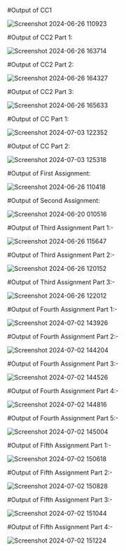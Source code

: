 #Output of CC1

![Screenshot 2024-06-26 110923](https://github.com/theamaan/InfiniteTraining/assets/90848726/423a39b4-f00e-41d3-a873-89c3ea002e48)


#Output of CC2 Part 1:

![Screenshot 2024-06-26 163714](https://github.com/theamaan/InfiniteTraining/assets/90848726/400f24ec-6afd-4006-907a-cdb772b0392d)


#Output of CC2 Part 2:

![Screenshot 2024-06-26 164327](https://github.com/theamaan/InfiniteTraining/assets/90848726/3ececf6f-751b-42f0-90fa-761f8ab274ce)


#Output of CC2 Part 3:

![Screenshot 2024-06-26 165633](https://github.com/theamaan/InfiniteTraining/assets/90848726/60c00c8a-d614-474b-92ba-eb88b107e94b)


#Output of CC Part 1:

![Screenshot 2024-07-03 122352](https://github.com/theamaan/InfiniteTraining/assets/90848726/5a6793a9-4964-44be-b673-05950dbddff3)


#Output of CC Part 2:

![Screenshot 2024-07-03 125318](https://github.com/theamaan/InfiniteTraining/assets/90848726/8f140482-3513-4e49-85cb-fcbd08debf80)


#Output of First Assignment:

![Screenshot 2024-06-26 110418](https://github.com/theamaan/InfiniteTraining/assets/90848726/23d01352-ea46-47bc-a3a7-a085094f4e2a)


#Output of Second Assignment:

![Screenshot 2024-06-20 010516](https://github.com/theamaan/InfiniteTraining/assets/90848726/72d32549-68c1-4b16-9c83-ff02f5ac2e21)


#Output of Third Assignment Part 1:-

![Screenshot 2024-06-26 115647](https://github.com/theamaan/InfiniteTraining/assets/90848726/ef589260-47a2-4a35-a3bc-d52247ce681a)


#Output of Third Assignment Part 2:-

![Screenshot 2024-06-26 120152](https://github.com/theamaan/InfiniteTraining/assets/90848726/2b3aa1fd-bfc0-4c9a-94a1-aaded77b2291)


#Output of Third Assignment Part 3:-

![Screenshot 2024-06-26 122012](https://github.com/theamaan/InfiniteTraining/assets/90848726/0dbced79-27cc-408b-8484-5733bca185fe)


#Output of Fourth Assignment Part 1:-

![Screenshot 2024-07-02 143926](https://github.com/theamaan/InfiniteTraining/assets/90848726/950edb0b-6c02-4ed1-9688-2d7ebe480d71)


#Output of Fourth Assignment Part 2:-

![Screenshot 2024-07-02 144204](https://github.com/theamaan/InfiniteTraining/assets/90848726/2fc3f089-15ed-4545-bfad-a45adf37ac5f)


#Output of Fourth Assignment Part 3:-

![Screenshot 2024-07-02 144526](https://github.com/theamaan/InfiniteTraining/assets/90848726/cff088f6-b3a6-4e0f-9502-d4190f89a7f7)


#Output of Fourth Assignment Part 4:-

![Screenshot 2024-07-02 144816](https://github.com/theamaan/InfiniteTraining/assets/90848726/4997debe-6852-41ef-94ff-bde550721fdf)


#Output of Fourth Assignment Part 5:-

![Screenshot 2024-07-02 145004](https://github.com/theamaan/InfiniteTraining/assets/90848726/443a158e-a122-4539-9954-6ada96dbb4d9)


#Output of Fifth Assignment Part 1:-

![Screenshot 2024-07-02 150618](https://github.com/theamaan/InfiniteTraining/assets/90848726/7821fb55-b62c-4118-9e64-ee64d32b3524)


#Output of Fifth Assignment Part 2:-

![Screenshot 2024-07-02 150828](https://github.com/theamaan/InfiniteTraining/assets/90848726/052b54e8-4094-405b-8845-e0ea3825370c)


#Output of Fifth Assignment Part 3:-

![Screenshot 2024-07-02 151044](https://github.com/theamaan/InfiniteTraining/assets/90848726/44821791-90de-4c70-9627-e01194852f4e)


#Output of Fifth Assignment Part 4:-

![Screenshot 2024-07-02 151224](https://github.com/theamaan/InfiniteTraining/assets/90848726/2b164e7d-fbb4-4347-93db-49e6f4c16679)
